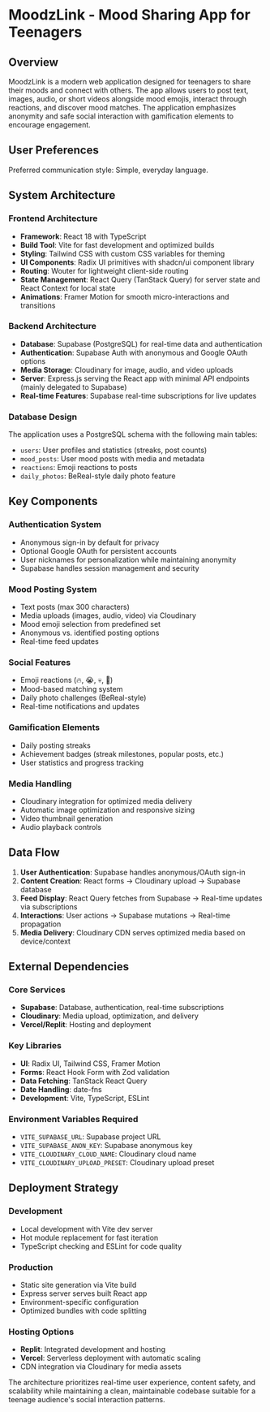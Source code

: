 # MoodzLink - Mood Sharing App for Teenagers

## Overview

MoodzLink is a modern web application designed for teenagers to share their moods and connect with others. The app allows users to post text, images, audio, or short videos alongside mood emojis, interact through reactions, and discover mood matches. The application emphasizes anonymity and safe social interaction with gamification elements to encourage engagement.

## User Preferences

Preferred communication style: Simple, everyday language.

## System Architecture

### Frontend Architecture
- **Framework**: React 18 with TypeScript
- **Build Tool**: Vite for fast development and optimized builds
- **Styling**: Tailwind CSS with custom CSS variables for theming
- **UI Components**: Radix UI primitives with shadcn/ui component library
- **Routing**: Wouter for lightweight client-side routing
- **State Management**: React Query (TanStack Query) for server state and React Context for local state
- **Animations**: Framer Motion for smooth micro-interactions and transitions

### Backend Architecture
- **Database**: Supabase (PostgreSQL) for real-time data and authentication
- **Authentication**: Supabase Auth with anonymous and Google OAuth options
- **Media Storage**: Cloudinary for image, audio, and video uploads
- **Server**: Express.js serving the React app with minimal API endpoints (mainly delegated to Supabase)
- **Real-time Features**: Supabase real-time subscriptions for live updates

### Database Design
The application uses a PostgreSQL schema with the following main tables:
- `users`: User profiles and statistics (streaks, post counts)
- `mood_posts`: User mood posts with media and metadata
- `reactions`: Emoji reactions to posts
- `daily_photos`: BeReal-style daily photo feature

## Key Components

### Authentication System
- Anonymous sign-in by default for privacy
- Optional Google OAuth for persistent accounts
- User nicknames for personalization while maintaining anonymity
- Supabase handles session management and security

### Mood Posting System
- Text posts (max 300 characters)
- Media uploads (images, audio, video) via Cloudinary
- Mood emoji selection from predefined set
- Anonymous vs. identified posting options
- Real-time feed updates

### Social Features
- Emoji reactions (🔥, 😭, 💀, 🫶)
- Mood-based matching system
- Daily photo challenges (BeReal-style)
- Real-time notifications and updates

### Gamification Elements
- Daily posting streaks
- Achievement badges (streak milestones, popular posts, etc.)
- User statistics and progress tracking

### Media Handling
- Cloudinary integration for optimized media delivery
- Automatic image optimization and responsive sizing
- Video thumbnail generation
- Audio playback controls

## Data Flow

1. **User Authentication**: Supabase handles anonymous/OAuth sign-in
2. **Content Creation**: React forms → Cloudinary upload → Supabase database
3. **Feed Display**: React Query fetches from Supabase → Real-time updates via subscriptions
4. **Interactions**: User actions → Supabase mutations → Real-time propagation
5. **Media Delivery**: Cloudinary CDN serves optimized media based on device/context

## External Dependencies

### Core Services
- **Supabase**: Database, authentication, real-time subscriptions
- **Cloudinary**: Media upload, optimization, and delivery
- **Vercel/Replit**: Hosting and deployment

### Key Libraries
- **UI**: Radix UI, Tailwind CSS, Framer Motion
- **Forms**: React Hook Form with Zod validation
- **Data Fetching**: TanStack React Query
- **Date Handling**: date-fns
- **Development**: Vite, TypeScript, ESLint

### Environment Variables Required
- `VITE_SUPABASE_URL`: Supabase project URL
- `VITE_SUPABASE_ANON_KEY`: Supabase anonymous key
- `VITE_CLOUDINARY_CLOUD_NAME`: Cloudinary cloud name
- `VITE_CLOUDINARY_UPLOAD_PRESET`: Cloudinary upload preset

## Deployment Strategy

### Development
- Local development with Vite dev server
- Hot module replacement for fast iteration
- TypeScript checking and ESLint for code quality

### Production
- Static site generation via Vite build
- Express server serves built React app
- Environment-specific configuration
- Optimized bundles with code splitting

### Hosting Options
- **Replit**: Integrated development and hosting
- **Vercel**: Serverless deployment with automatic scaling
- CDN integration via Cloudinary for media assets

The architecture prioritizes real-time user experience, content safety, and scalability while maintaining a clean, maintainable codebase suitable for a teenage audience's social interaction patterns.
